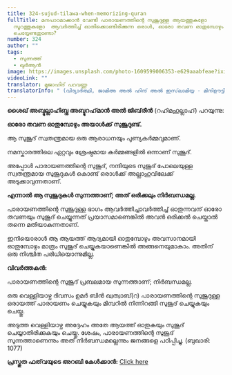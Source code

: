 ```yaml
---
title: 324-sujud-tilawa-when-memorizing-quran
fullTitle: മനപാഠമാക്കാൻ വേണ്ടി പാരായണത്തിന്റെ സുജൂദുള്ള ആയത്തുകളോ
  സൂറത്തുകളോ  ആവർത്തിച്ച് ഓതിക്കൊണ്ടിരിക്കുന്ന ഒരാൾ, ഓരോ തവണ ഓതുമ്പോഴും സുജൂദ്
  ചെയ്യേണ്ടതുണ്ടോ?
number: 324
author: ""
tags:
  - സുന്നത്ത്
  - ഖുർആൻ
image: https://images.unsplash.com/photo-1609599006353-e629aaabfeae?ixid=MnwxMjA3fDB8MHxzZWFyY2h8MXx8cXVyYW58ZW58MHx8MHx8&ixlib=rb-1.2.1&w=1000&q=80
videoLink: ""
translator: മുജാഹിദ് പറവണ്ണ
translatorInfo: " (വിദ്യാർത്ഥി, ജാമിഅ അൽ ഹിന്ദ് അൽ ഇസ്‌ലാമിയ്യ - മിനിഊട്ടി)"
---
```

**ശൈഖ് അബ്ദുല്ലാഹിബ്നു അബ്ദുറഹ്‌മാൻ അൽ ജിബ്‌രീൻ** (റഹിമഹുല്ലാഹ്) പറയുന്നു: 

**ഓരോ തവണ ഓതുമ്പോഴും അയാൾക്ക് സുജൂദുണ്ട്.** 

ആ സുജൂദ് സ്വതന്ത്രമായ ഒരു ആരാധനയും പുണ്യകർമ്മവുമാണ്. 

നമസ്കാരത്തിലെ ഏറ്റവും ശ്രേഷ്ഠമായ കർമ്മങ്ങളിൽ ഒന്നാണ് സുജൂദ്.

അപ്പോൾ പാരായണത്തിന്റെ സുജൂദ്, നന്ദിയുടെ സുജൂദ് പോലെയുള്ള സ്വതന്ത്രമായ സുജൂദുകൾ കൊണ്ട് ഒരാൾക്ക് അല്ലാഹുവിലേക്ക് അടുക്കാവുന്നതാണ്. 

**എന്നാൽ ആ സുജൂദുകൾ സുന്നത്താണ്; അത് ഒരിക്കലും നിർബന്ധമല്ല.** 

പാരായണത്തിന്റെ സുജൂദുള്ള ഭാഗം ആവർത്തിച്ചാവർത്തിച്ച് ഓതുന്നവന് ഓരോ തവണയും സുജൂദ് ചെയ്യുന്നത് പ്രയാസമാണെങ്കിൽ അവൻ ഒരിക്കൽ ചെയ്താൽ തന്നെ മതിയാകുന്നതാണ്.

ഇനിയൊരാൾ ആ ആയത്ത് ആദ്യമായി ഓതുമ്പോഴും അവസാനമായി ഓതുമ്പോഴും മാത്രം സുജൂദ് ചെയ്യുകയാണെങ്കിൽ അങ്ങനെയുമാകാം. അതിന് ഒരു നിശ്ചിത പരിധിയൊന്നുമില്ല. 

**വിവർത്തകൻ:** 

പാരായണത്തിന്റെ സുജൂദ് പ്രബലമായ സുന്നത്താണ്; നിർബന്ധമല്ല. 

ഒരു വെള്ളിയാഴ്ച ദിവസം ഉമർ ബിൻ ഖ്വത്വാബ്(റ) പാരായണത്തിന്റെ സുജൂദുള്ള ഒരായത്ത് പാരായണം ചെയ്യുകയും മിമ്പറിൽ നിന്നിറങ്ങി സുജൂദ് ചെയ്യുകയും ചെയ്തു. 

അടുത്ത വെള്ളിയാഴ്ച അദ്ദേഹം അതേ ആയത്ത് ഓതുകയും സുജൂദ്  ചെയ്യാതിരിക്കുകയും ചെയ്തു. ശേഷം, പാരായണത്തിന്റെ സുജൂദ് സുന്നത്താണെന്നും അത് നിർബന്ധമല്ലെന്നും ജനങ്ങളെ പഠിപ്പിച്ചു. (ബുഖാരി: 1077)

**പ്രസ്തുത ഫത്‌വയുടെ അറബി കേൾക്കാൻ:**  [Click here](https://bit.ly/3skMDxn)